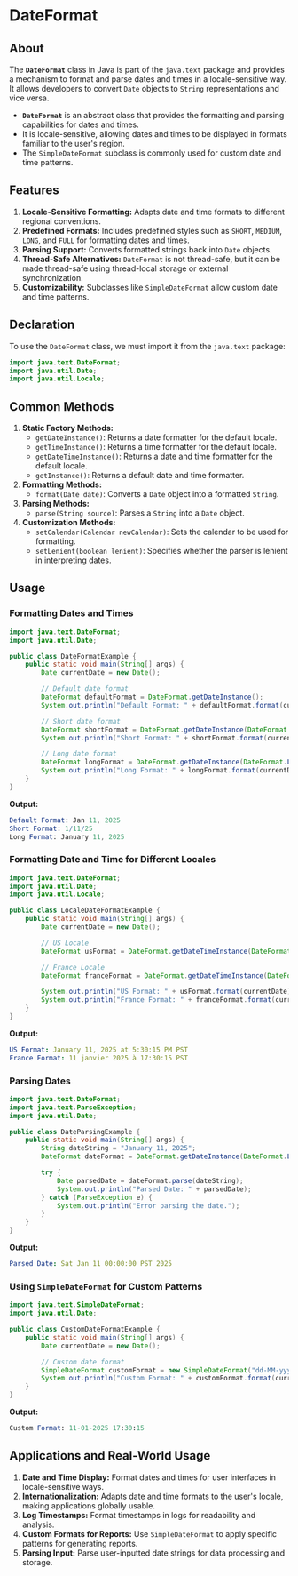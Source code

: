 # DateFormat

## About

The **`DateFormat`** class in Java is part of the `java.text` package and provides a mechanism to format and parse dates and times in a locale-sensitive way. It allows developers to convert `Date` objects to `String` representations and vice versa.

* **`DateFormat`** is an abstract class that provides the formatting and parsing capabilities for dates and times.
* It is locale-sensitive, allowing dates and times to be displayed in formats familiar to the user's region.
* The `SimpleDateFormat` subclass is commonly used for custom date and time patterns.

## **Features**

1. **Locale-Sensitive Formatting:** Adapts date and time formats to different regional conventions.
2. **Predefined Formats:** Includes predefined styles such as `SHORT`, `MEDIUM`, `LONG`, and `FULL` for formatting dates and times.
3. **Parsing Support:** Converts formatted strings back into `Date` objects.
4. **Thread-Safe Alternatives:** `DateFormat` is not thread-safe, but it can be made thread-safe using thread-local storage or external synchronization.
5. **Customizability:** Subclasses like `SimpleDateFormat` allow custom date and time patterns.

## **Declaration**

To use the `DateFormat` class, we must import it from the `java.text` package:

```java
import java.text.DateFormat;
import java.util.Date;
import java.util.Locale;
```

## **Common Methods**

1. **Static Factory Methods:**
   * `getDateInstance()`: Returns a date formatter for the default locale.
   * `getTimeInstance()`: Returns a time formatter for the default locale.
   * `getDateTimeInstance()`: Returns a date and time formatter for the default locale.
   * `getInstance()`: Returns a default date and time formatter.
2. **Formatting Methods:**
   * `format(Date date)`: Converts a `Date` object into a formatted `String`.
3. **Parsing Methods:**
   * `parse(String source)`: Parses a `String` into a `Date` object.
4. **Customization Methods:**
   * `setCalendar(Calendar newCalendar)`: Sets the calendar to be used for formatting.
   * `setLenient(boolean lenient)`: Specifies whether the parser is lenient in interpreting dates.

## **Usage**

### **Formatting Dates and Times**

```java
import java.text.DateFormat;
import java.util.Date;

public class DateFormatExample {
    public static void main(String[] args) {
        Date currentDate = new Date();

        // Default date format
        DateFormat defaultFormat = DateFormat.getDateInstance();
        System.out.println("Default Format: " + defaultFormat.format(currentDate));

        // Short date format
        DateFormat shortFormat = DateFormat.getDateInstance(DateFormat.SHORT);
        System.out.println("Short Format: " + shortFormat.format(currentDate));

        // Long date format
        DateFormat longFormat = DateFormat.getDateInstance(DateFormat.LONG);
        System.out.println("Long Format: " + longFormat.format(currentDate));
    }
}
```

**Output:**

```mathematica
Default Format: Jan 11, 2025
Short Format: 1/11/25
Long Format: January 11, 2025
```

### **Formatting Date and Time for Different Locales**

```java
import java.text.DateFormat;
import java.util.Date;
import java.util.Locale;

public class LocaleDateFormatExample {
    public static void main(String[] args) {
        Date currentDate = new Date();

        // US Locale
        DateFormat usFormat = DateFormat.getDateTimeInstance(DateFormat.LONG, DateFormat.LONG, Locale.US);

        // France Locale
        DateFormat franceFormat = DateFormat.getDateTimeInstance(DateFormat.LONG, DateFormat.LONG, Locale.FRANCE);

        System.out.println("US Format: " + usFormat.format(currentDate));
        System.out.println("France Format: " + franceFormat.format(currentDate));
    }
}
```

**Output:**

```yaml
US Format: January 11, 2025 at 5:30:15 PM PST
France Format: 11 janvier 2025 à 17:30:15 PST
```

### **Parsing Dates**

```java
import java.text.DateFormat;
import java.text.ParseException;
import java.util.Date;

public class DateParsingExample {
    public static void main(String[] args) {
        String dateString = "January 11, 2025";
        DateFormat dateFormat = DateFormat.getDateInstance(DateFormat.LONG);

        try {
            Date parsedDate = dateFormat.parse(dateString);
            System.out.println("Parsed Date: " + parsedDate);
        } catch (ParseException e) {
            System.out.println("Error parsing the date.");
        }
    }
}
```

**Output:**

```yaml
Parsed Date: Sat Jan 11 00:00:00 PST 2025
```

### **Using `SimpleDateFormat` for Custom Patterns**

```java
import java.text.SimpleDateFormat;
import java.util.Date;

public class CustomDateFormatExample {
    public static void main(String[] args) {
        Date currentDate = new Date();

        // Custom date format
        SimpleDateFormat customFormat = new SimpleDateFormat("dd-MM-yyyy HH:mm:ss");
        System.out.println("Custom Format: " + customFormat.format(currentDate));
    }
}
```

**Output:**

```mathematica
Custom Format: 11-01-2025 17:30:15
```

## **Applications and Real-World Usage**

1. **Date and Time Display:** Format dates and times for user interfaces in locale-sensitive ways.
2. **Internationalization:** Adapts date and time formats to the user's locale, making applications globally usable.
3. **Log Timestamps:** Format timestamps in logs for readability and analysis.
4. **Custom Formats for Reports:** Use `SimpleDateFormat` to apply specific patterns for generating reports.
5. **Parsing Input:** Parse user-inputted date strings for data processing and storage.



